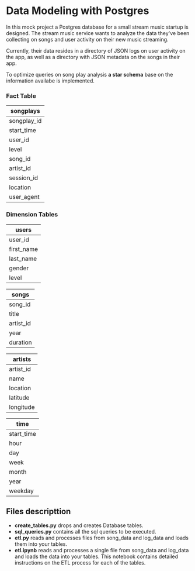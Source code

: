 # Data Modeling with Postgres

In this mock project a Postgres database for a small stream music startup is designed. The stream music service wants to analyze the data they've been collecting on songs and user activity on their new music streaming.

Currently, their data resides in a directory of JSON logs on user activity on the app, as well as a directory with JSON metadata on the songs in their app.

To optimize queries on song play analysis **a star schema** base on the information availabe is implemented.  

### Fact Table

| **songplays** |
|--------------|
|  songplay_id |
|  start_time |
|  user_id |
| level |
| song_id |
| artist_id |
| session_id |
| location |
| user_agent |

### Dimension Tables

| **users** |   
|-----------|
| user_id |
| first_name |
| last_name |
| gender |
| level |


| **songs** |
|-------------|
| song_id |
| title |
| artist_id |
| year |
| duration |

| **artists** |
|-------------|
| artist_id |
| name |
| location |
| latitude |
| longitude |

| **time** |
|----------|
| start_time |
| hour |
| day |
| week |
| month |
| year |
| weekday |



## Files descripttion
- **create_tables.py** drops and creates Database tables. 
- **sql_queries.py** contains all the sql queries to be executed.
- **etl.py** reads and processes files from song_data and log_data and loads them into your tables. 
- **etl.ipynb** reads and processes a single file from song_data and log_data and loads the data into your tables. This notebook contains detailed instructions on the ETL process for each of the tables.
